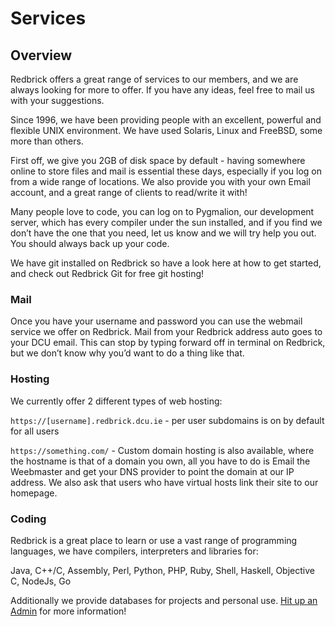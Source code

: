 # Services

## Overview

Redbrick offers a great range of services to our members, and we are always looking for more to offer. If you have any ideas, feel free to mail us with your suggestions.

Since 1996, we have been providing people with an excellent, powerful and flexible UNIX environment. We have used Solaris, Linux and FreeBSD, some more than others.

First off, we give you 2GB of disk space by default - having somewhere online to store files and mail is essential these days, especially if you log on from a wide range of locations. We also provide you with your own Email account, and a great range of clients to read/write it with!

Many people love to code, you can log on to Pygmalion, our development server, which has every compiler under the sun installed, and if you find we don’t have the one that you need, let us know and we will try help you out. You should always back up your code.

We have git installed on Redbrick so have a look here at how to get started, and check out Redbrick Git for free git hosting!

### Mail

Once you have your username and password you can use the webmail service we offer on Redbrick. Mail from your Redbrick address auto goes to your DCU email. This can stop by typing forward off in terminal on Redbrick, but we don’t know why you’d want to do a thing like that.

### Hosting

We currently offer 2 different types of web hosting:

`https://[username].redbrick.dcu.ie` - per user subdomains is on by default for all users

`https://something.com/` - Custom domain hosting is also available, where the hostname is that of a domain you own, all you have to do is Email the Weebmaster and get your DNS provider to point the domain at our IP address. We also ask that users who have virtual hosts link their site to our homepage.

### Coding

Redbrick is a great place to learn or use a vast range of programming languages, we have compilers, interpreters and libraries for:

Java, C++/C, Assembly, Perl, Python, PHP, Ruby, Shell, Haskell, Objective C, NodeJs, Go

Additionally we provide databases for projects and personal use. [Hit up an Admin](/help/) for more information!
